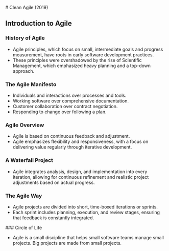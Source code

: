 # Clean Agile (2019)

## Introduction to Agile

### History of Agile

- Agile principles, which focus on small, intermediate goals and progress measurement, have roots in early software development practices.
- These principles were overshadowed by the rise of Scientific Management, which emphasized heavy planning and a top-down approach.

### The Agile Manifesto

- Individuals and interactions over processes and tools.
- Working software over comprehensive documentation.
- Customer collaboration over contract negotiation.
- Responding to change over following a plan.

### Agile Overview

- Agile is based on continuous feedback and adjustment.
- Agile emphasizes flexibility and responsiveness, with a focus on delivering value regularly through iterative development.

### A Waterfall Project

- Agile integrates analysis, design, and implementation into every iteration, allowing for continuous refinement and realistic project adjustments based on actual progress​.

### The Agile Way

- Agile projects are divided into short, time-boxed iterations or sprints.
- Each sprint includes planning, execution, and review stages, ensuring that feedback is constantly integrated.

### Circle of Life

- Agile is a small discipline that helps small software teams manage small projects. Big projects are made from small projects.
